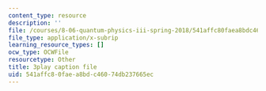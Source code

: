 ```yaml
---
content_type: resource
description: ''
file: /courses/8-06-quantum-physics-iii-spring-2018/541affc80faea8bdc46074db237665ec_GZzrMyY01tE.srt
file_type: application/x-subrip
learning_resource_types: []
ocw_type: OCWFile
resourcetype: Other
title: 3play caption file
uid: 541affc8-0fae-a8bd-c460-74db237665ec
---
```

